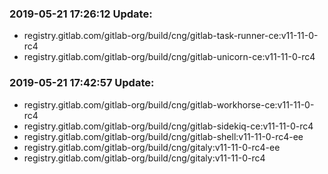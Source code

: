 ### 2019-05-21 17:26:12 Update:

- registry.gitlab.com/gitlab-org/build/cng/gitlab-task-runner-ce:v11-11-0-rc4
- registry.gitlab.com/gitlab-org/build/cng/gitlab-unicorn-ce:v11-11-0-rc4
### 2019-05-21 17:42:57 Update:

- registry.gitlab.com/gitlab-org/build/cng/gitlab-workhorse-ce:v11-11-0-rc4
- registry.gitlab.com/gitlab-org/build/cng/gitlab-sidekiq-ce:v11-11-0-rc4
- registry.gitlab.com/gitlab-org/build/cng/gitlab-shell:v11-11-0-rc4-ee
- registry.gitlab.com/gitlab-org/build/cng/gitaly:v11-11-0-rc4-ee
- registry.gitlab.com/gitlab-org/build/cng/gitaly:v11-11-0-rc4
